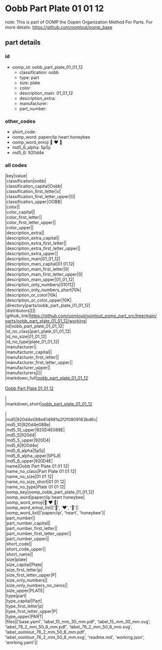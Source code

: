 # Oobb Part Plate 01 01 12  

note: This is part of OOMP the Oopen Organization Method For Parts. For more details: https://github.com/oomlout/oomp_base

##  part details





### id
* oomp_id: oobb_part_plate_01_01_12
  * classification: oobb
  * type: part
  * size: plate
  * color: 
  * description_main: 01_01_12
  * description_extra: 
  * manufacturer: 
  * part_number: 

### other_codes
* short_code: 
* oomp_word: paperclip heart honeybee
* oomp_word_emoji :paperclip: :heart: :honeybee:
* md5_6_alpha: 5p5ji
* md5_6: 920d4e

### all codes 
|key|value|  
|classification|oobb|  
|classification_capital|Oobb|  
|classification_first_letter|o|  
|classification_first_letter_upper|O|  
|classification_upper|OOBB|  
|color||  
|color_capital||  
|color_first_letter||  
|color_first_letter_upper||  
|color_upper||  
|description_extra||  
|description_extra_capital||  
|description_extra_first_letter||  
|description_extra_first_letter_upper||  
|description_extra_upper||  
|description_main|01_01_12|  
|description_main_capital|01 01.12|  
|description_main_first_letter|0|  
|description_main_first_letter_upper|0|  
|description_main_upper|01_01_12|  
|description_only_numbers|010112|  
|description_only_numbers_short|10k|  
|description_or_color|10k|  
|description_or_color_upper|10K|  
|directory|parts/oobb_part_plate_01_01_12|  
|distributors|[]|  
|github_link|https://github.com/oomlout/oomlout_oomp_part_src/tree/main/parts/oobb_part_plate_01_01_12/working|  
|id|oobb_part_plate_01_01_12|  
|id_no_class|part_plate_01_01_12|  
|id_no_size|01_01_12|  
|id_no_type|plate_01_01_12|  
|manufacturer||  
|manufacturer_capital||  
|manufacturer_first_letter||  
|manufacturer_first_letter_upper||  
|manufacturer_upper||  
|manufacturers|[]|  
|markdown_full|[oobb_part_plate_01_01_12](https://github.com/oomlout/oomlout_oomp_part_src/tree/main/parts/oobb_part_plate_01_01_12/working)<br>[](https://github.com/oomlout/oomlout_oomp_part_src/tree/main/parts/oobb_part_plate_01_01_12/working)<br>[Oobb Part Plate 01 01 12](https://github.com/oomlout/oomlout_oomp_part_src/tree/main/parts/oobb_part_plate_01_01_12/working)<br><br>|  
|markdown_short|[oobb_part_plate_01_01_12](https://github.com/oomlout/oomlout_oomp_part_src/tree/main/parts/oobb_part_plate_01_01_12/working)<br><br>|  
|md5|920d4e088e814881a2f2f0809163bd6c|  
|md5_10|920d4e088e|  
|md5_10_upper|920D4E088E|  
|md5_5|920d4|  
|md5_5_upper|920D4|  
|md5_6|920d4e|  
|md5_6_alpha|5p5ji|  
|md5_6_alpha_upper|5P5JI|  
|md5_6_upper|920D4E|  
|name|Oobb Part Plate 01 01 12|  
|name_no_class|Part Plate 01 01 12|  
|name_no_size|01 01 12|  
|name_no_size_short|01 01 12|  
|name_no_type|Plate 01 01 12|  
|oomp_key|oomp_oobb_part_plate_01_01_12|  
|oomp_word|paperclip heart honeybee|  
|oomp_word_emoji|:paperclip: :heart: :honeybee:|  
|oomp_word_emoji_list|[':paperclip:', ':heart:', ':honeybee:']|  
|oomp_word_list|['paperclip', 'heart', 'honeybee']|  
|part_number||  
|part_number_capital||  
|part_number_first_letter||  
|part_number_first_letter_upper||  
|part_number_upper||  
|short_code||  
|short_code_upper||  
|short_name||  
|size|plate|  
|size_capital|Plate|  
|size_first_letter|p|  
|size_first_letter_upper|P|  
|size_only_numbers||  
|size_only_numbers_no_zeros||  
|size_upper|PLATE|  
|type|part|  
|type_capital|Part|  
|type_first_letter|p|  
|type_first_letter_upper|P|  
|type_upper|PART|  
|files|['base.yaml', 'label_15_mm_30_mm.pdf', 'label_15_mm_30_mm.svg', 'label_76_2_mm_50_8_mm.pdf', 'label_76_2_mm_50_8_mm.svg', 'label_oomlout_76_2_mm_50_8_mm.pdf', 'label_oomlout_76_2_mm_50_8_mm.svg', 'readme.md', 'working.json', 'working.yaml']|  
